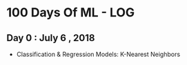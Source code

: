 # 100 Days Of ML - LOG

## Day 0 : July 6 , 2018
- Classification & Regression Models: K-Nearest Neighbors
